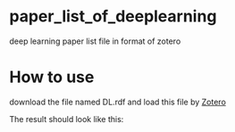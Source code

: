 # paper_list_of_deeplearning
deep learning paper list file in format of zotero
# How to use
download the file named DL.rdf and load this file by [Zotero](https://www.zotero.org/)

The result should look like this:
